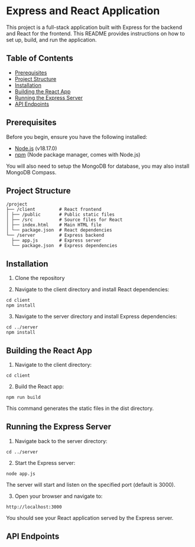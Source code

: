 # Express and React Application

This project is a full-stack application built with Express for the backend and React for the frontend. This README provides instructions on how to set up, build, and run the application.

## Table of Contents

- [Prerequisites](#prerequisites)
- [Project Structure](#project-structure)
- [Installation](#installation)
- [Building the React App](#building-the-react-app)
- [Running the Express Server](#running-the-express-server)
- [API Endpoints](#api-endpoints)

## Prerequisites

Before you begin, ensure you have the following installed:

- [Node.js](https://nodejs.org/) (v18.17.0)
- [npm](https://www.npmjs.com/) (Node package manager, comes with Node.js)

You will also need to setup the MongoDB for database, you may also install MongoDB Compass.

## Project Structure
```
/project
├── /client         # React frontend
│ ├── /public       # Public static files
│ ├── /src          # Source files for React
│ ├── index.html    # Main HTML file
│ └── package.json  # React dependencies
└── /server         # Express backend
  ├── app.js        # Express server
  └── package.json  # Express dependencies
```

## Installation

1. Clone the repository

2. Navigate to the client directory and install React dependencies:
```
cd client
npm install
```
3. Navigate to the server directory and install Express dependencies:
```
cd ../server
npm install
```
## Building the React App
1. Navigate to the client directory:
```
cd client
```
2. Build the React app:
```
npm run build
```
This command generates the static files in the dist directory.

## Running the Express Server
1. Navigate back to the server directory:
```
cd ../server
```
2. Start the Express server:
```
node app.js
```
The server will start and listen on the specified port (default is 3000).

3. Open your browser and navigate to:
```
http://localhost:3000
```
You should see your React application served by the Express server.

## API Endpoints